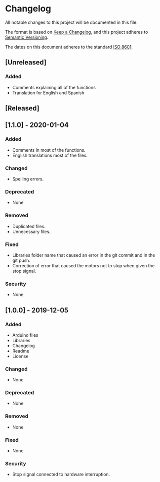 # Changelog

All notable changes to this project will be documented in this file.

The format is based on [Keep a Changelog](https://keepachangelog.com/en/1.0.0/),
and this project adheres to [Semantic Versioning](https://semver.org/spec/v2.0.0.html).

The dates on this document adheres to the standard [ISO 8601](https://www.iso.org/iso-8601-date-and-time-format.htmll).

## [Unreleased]

### Added
- Comments explaining all of the functions
- Translation for English and Spanish

## [Released]

## [1.1.0] - 2020-01-04

### Added
- Comments in most of the functions.
- English translations most of the files.

### Changed
- Spelling errors.

### Deprecated
- None

### Removed
- Duplicated files.
- Unnecessary files.

### Fixed
- Libraries folder name that caused an error in the git commit and in the git push.
- Correction of error that caused the motors not to stop when given the stop signal.

### Security
- None

## [1.0.0] - 2019-12-05

### Added
- Arduino files
- Libraries
- Changelog
- Readme
- License

### Changed
- None

### Deprecated
- None

### Removed
- None

### Fixed
- None

### Security
- Stop signal connected to hardware interruption.
